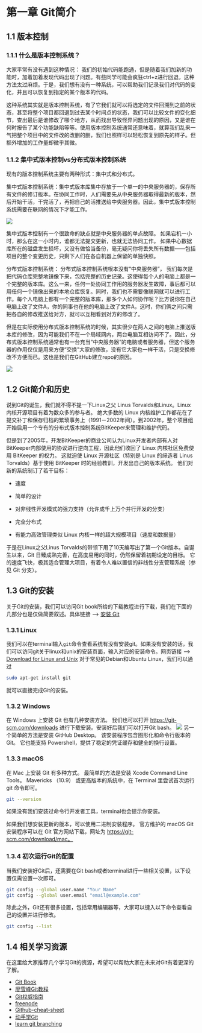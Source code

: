# 第一章 Git简介
## 1.1 版本控制
### 1.1.1 什么是版本控制系统？
大家平常有没有遇到这种情况：
我们的初始代码能跑通，但是随着我们加新的功能时，加着加着发现代码出现了问题。有些同学可能会疯狂ctrl+z进行回退，这种方法太过麻烦。于是，我们想有没有一种系统，可以帮助我们记录我们对代码的变化，并且可以恢复到指定的某个版本的代码。

这种系统其实就是版本控制系统，有了它我们就可以将选定的文件回溯到之前的状态，甚至将整个项目都回退到过去某个时间点的状态，我们可以比较文件的变化细节，查出最后是谁修改了哪个地方，从而找出导致怪异问题出现的原因，又是谁在何时报告了某个功能缺陷等等。使用版本控制系统通常还意味着，就算我们乱来一气把整个项目中的文件改的改删的删，我们也照样可以轻松恢复到原先的样子。但额外增加的工作量却微乎其微。

### 1.1.2 集中式版本控制vs分布式版本控制系统
现有的版本控制系统主要有两种形式：集中式和分布式。

集中式版本控制系统：集中式版本库集中存放于一个单一的中央服务器的，保存所有文件的修订版本。在协同工作时，人们需要先从中央服务器取得最新的版本，然后开始干活，干完活了，再把自己的活推送给中央服务器。因此，集中式版本控制系统需要在联网的情况下才能工作。

![](./figures/centralized.png)

集中式版本控制有一个很致命的缺点就是中央服务器的单点故障。 如果宕机一小时，那么在这一小时内，谁都无法提交更新，也就无法协同工作。 如果中心数据库所在的磁盘发生损坏，又没有做恰当备份，毫无疑问你将丢失所有数据——包括项目的整个变更历史，只剩下人们在各自机器上保留的单独快照。

分布式版本控制系统：
分布式版本控制系统根本没有“中央服务器”，
我们每次是把代码仓库完整地镜像下来，包括完整的历史记录。这使得每个人的电脑上都是一个完整的版本库。这么一来，任何一处协同工作用的服务器发生故障，事后都可以用任何一个镜像出来的本地仓库恢复。同时，我们也不需要像联网就可以进行工作。每个人电脑上都有一个完整的版本库，那多个人如何协作呢？比方说你在自己电脑上改了文件A，你的同事也在他的电脑上改了文件A，这时，你们俩之间只需把各自的修改推送给对方，就可以互相看到对方的修改了。

但是在实际使用分布式版本控制系统的时候，其实很少在两人之间的电脑上推送版本库的修改，因为可能我们不在一个局域网内，两台电脑互相访问不了。因此，分布式版本控制系统通常也有一台充当“中央服务器”的电脑或者服务器，但这个服务器的作用仅仅是用来方便“交换”大家的修改，没有它大家也一样干活，只是交换修改不方便而已。这也是我们在GitHub建立repo的原因。

![](./figures/distributed.png)


## 1.2 Git简介和历史

说到Git的诞生，我们就不得不提一下Linux之父 Linus Torvalds和Linux。Linux 内核开源项目有着为数众多的参与者。 绝大多数的 Linux 内核维护工作都花在了提交补丁和保存归档的繁琐事务上（1991－2002年间）。到2002年，整个项目组开始启用一个专有的分布式版本控制系统BitKeeper来管理和维护代码。

但是到了2005年，开发BitKeeper的商业公司认为Linux开发者内部有人对BitKeeper内部使用的协议进行逆向工程，因此他们收回了 Linux 内核社区免费使用 BitKeeper 的权力。 这就迫使 Linux 开源社区（特别是 Linux 的缔造者 Linus Torvalds）基于使用 BitKeeper 时的经验教训，开发出自己的版本系统。 他们对新的系统制订了若干目标：

- 速度

- 简单的设计

- 对非线性开发模式的强力支持（允许成千上万个并行开发的分支）

- 完全分布式

- 有能力高效管理类似 Linux 内核一样的超大规模项目（速度和数据量）

于是在Linux之父Linus Torvalds的带领下用了10天编写出了第一个Git版本。自诞生以来，Git 日臻成熟完善，在高度易用的同时，仍然保留着初期设定的目标。 它的速度飞快，极其适合管理大项目，有着令人难以置信的非线性分支管理系统（参见 Git 分支）。

## 1.3 Git的安装
关于Git的安装，我们可以访问Git book所给的下载教程进行下载，我们在下面的几部分也是仅做简要叙述。具体链接 --> [安装 Git](https://git-scm.com/book/zh/v2/%E8%B5%B7%E6%AD%A5-%E5%AE%89%E8%A3%85-Git)
### 1.3.1 Linux
我们可以在terminal输入`git`命令查看系统有没有安装git。如果没有安装的话，我们可以访问git关于linux和unix的安装页面，输入对应的安装命令。网页链接 --> [Download for Linux and Unix](https://git-scm.com/download/linux)
对于常见的Debian和Ubuntu Linux，我们可以通过
```bash
sudo apt-get install git
```
就可以直接完成Git的安装。
### 1.3.2 Windows
在 Windows 上安装 Git 也有几种安装方法。 我们也可以打开 https://git-scm.com/downloads  进行下载安装。安装好后我们可以打开Git bash。
![](./figures/Git_gui.png)
另一个简单的方法是安装 GitHub Desktop。 该安装程序包含图形化和命令行版本的 Git。 它也能支持 Powershell，提供了稳定的凭证缓存和健全的换行设置。
### 1.3.3 macOS
在 Mac 上安装 Git 有多种方式。 最简单的方法是安装 Xcode Command Line Tools。 Mavericks （10.9） 或更高版本的系统中，在 Terminal 里尝试首次运行 git 命令即可。
```bash
git --version
```
如果没有我们安装过命令行开发者工具，terminal也会提示你安装。

如果我们想安装更新的版本，可以使用二进制安装程序。 官方维护的 macOS Git 安装程序可以在 Git 官方网站下载，网址为 https://git-scm.com/download/mac。
### 1.3.4 初次运行Git的配置
当我们安装好Git后，还需要在Git bash或者terminal进行一些相关设置，以下设置仅需设置一次即可。
```bash
git config --global user.name "Your Name"
git config --global user.email "email@example.com"
```
除此之外，Git还有很多设置，包括常用编辑器等，大家可以键入以下命令查看自己的设置并进行修改。
```bash
git config --list
```
## 1.4 相关学习资源
在这里给大家推荐几个学习Git的资源，希望可以帮助大家在未来对Git有着更深的了解。

- [Git Book](https://git-scm.com/book/zh/v2)
- [廖雪峰Git教程](https://www.liaoxuefeng.com/wiki/896043488029600)
- [Git权威指南](https://gotgit.readthedocs.io/en/latest/index.html)
- [freenode](https://freenode.net/)
- [Github-cheat-sheet](https://github.com/tiimgreen/github-cheat-sheet)
- [动手学Git](https://www.freeaihub.com/git/index.html)
- [learn git branching](https://learngitbranching.js.org/?locale=zh_CN)
